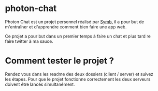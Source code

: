 # photon-chat
Photon Chat est un projet personnel réalisé par [Symb](https://github.com/symb-flm/), il a pour but de m'entraîner et d'apprendre comment bien faire une app web.

Ce projet a pour but dans un premier temps à faire un chat et plus tard re faire twitter à ma sauce.

# Comment tester le projet ?
Rendez vous dans les readme des deux dossiers (client / server) et suivez les étapes. Pour que le projet fonctionne correctement les deux serveurs doivent être lancés simultanément.
